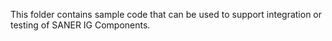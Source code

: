 This folder contains sample code that can be used to support integration or testing of SANER IG Components.